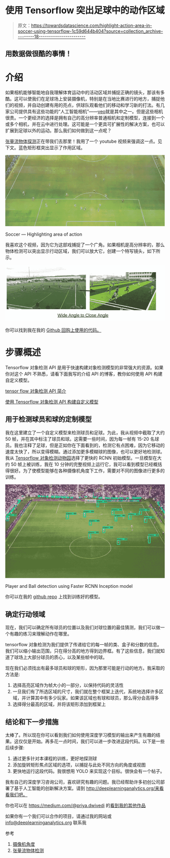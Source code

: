 # 使用 Tensorflow 突出足球中的动作区域

> 原文：<https://towardsdatascience.com/highlight-action-area-in-soccer-using-tensorflow-1c59d644b404?source=collection_archive---------18----------------------->

## 用数据做很酷的事情！

# 介绍

如果相机能够智能地自我理解体育运动中的活动区域并捕捉正确的镜头，那该有多酷。这可以使我们在足球场上安装摄像机，特别是在当地比赛进行的地方，捕捉他们的视频，并自动创建有用的亮点，供球队观看他们的移动和学习新的打法。有几家公司提供具有这些功能的“人工智能相机”——[veo](https://techcrunch.com/2017/08/30/veo/)就是其中之一。但是这些相机很贵。一个更经济的选择是拥有自己的高分辨率普通相机和定制模型，连接到一个或多个相机，并在云中进行处理。这可能是一个更具可扩展性的解决方案，也可以扩展到足球以外的运动。那么我们如何做到这一点呢？

[张量流物体探测](https://github.com/tensorflow/models/tree/master/research/object_detection)正在带我们去那里！我用了一个 youtube 视频来强调这一点。见下文。蓝色矩形框突出显示了作用区域。

![](img/13b9c5f8fdad1ebfa1f9f58e6538c456.png)

Soccer — Highlighting area of action

我喜欢这个视频，因为它为这部戏捕捉了一个广角。如果相机是高分辨率的，那么物体检测可以突出显示行动区域，我们可以放大它，创建一个特写镜头，如下所示。

![](img/cccb9d90608c3813b964835205483470.png)

你可以找到我在我的 [Github 回购上使用的代码。](https://github.com/priya-dwivedi/Deep-Learning/tree/master/soccer_area_of_action)

# 步骤概述

Tensorflow 对象检测 API 是用于快速构建对象检测模型的非常强大的资源。如果你对这个 API 不熟悉，请看下面我写的介绍 API 的博客，教你如何使用 API 构建自定义模型。

[tensor flow 对象检测 API 简介](/is-google-tensorflow-object-detection-api-the-easiest-way-to-implement-image-recognition-a8bd1f500ea0)

[使用 Tensorflow 对象检测 API 构建自定义模型](/building-a-toy-detector-with-tensorflow-object-detection-api-63c0fdf2ac95)

## 用于检测球员和球的定制模型

我在这里建立了一个自定义模型来检测球员和足球。为此，我从视频中截取了大约 50 帧，并在其中标注了球员和球。这需要一些时间，因为每一帧有 15-20 名球员。我也注释了足球，但是正如你在下面看到的，检测它有点困难，因为它移动的速度太快了，所以变得模糊。通过添加更多模糊球的图像，也可以更好地检测球。我从 [Tensorflow 对象检测动物园](https://github.com/tensorflow/models/blob/master/research/object_detection/g3doc/detection_model_zoo.md)选择了更快的 RCNN 初始模型。一旦模型在大约 50 帧上被训练，我在 10 分钟的完整视频上运行它，我可以看到模型已经概括得很好。为了使模型能够在各种摄像机角度下工作，需要对不同的图像进行更多的训练。

![](img/2f2482ea47cd613a58687ba60e7fe6ce.png)

Player and Ball detection using Faster RCNN Inception model

你可以在我的 [github repo](https://github.com/priya-dwivedi/Deep-Learning/tree/master/soccer_area_of_action) 上找到训练好的模型。

## 确定行动领域

现在，我们可以确定所有球员的位置以及我们对球位置的最佳猜测，我们可以做一个有趣的练习来理解动作在哪里。

tensorflow 对象检测为我们提供了传递给它的每一帧的类、盒子和分数的信息。我们可以缩小输出范围，只在得分高的地方得到边界框。有了这些信息，我们就知道了球场上大部分球员的质心，以及某些帧中的球。

现在我们必须找出有最多球员和球的矩形，因为那里可能是行动的地方。我采取的方法是:

1.  选择高亮区域作为帧大小的一部分，以保持代码的灵活性
2.  一旦我们有了所选区域的尺寸，我们就在整个框架上迭代，系统地选择许多区域，并计算其中有多少玩家。如果该区域也有球和球员，那么得分会高得多
3.  选择得分最高的区域，并将该矩形添加到框架上

## 结论和下一步措施

太棒了。所以现在你可以看到我们如何使用深度学习模型的输出来产生有趣的结果。这仅仅是开始。再多花一点时间，我们可以进一步改进这段代码。以下是一些后续步骤:

1.  通过更多针对本课程的训练，更好地探测球
2.  添加旋转矩形焦点区域的选项，以捕捉与此处不同方向的角度或视图
3.  更快地运行这段代码。我很想用 YOLO 来实现这个目标。很快会有一个帖子。

我有自己的深度学习咨询公司，喜欢研究有趣的问题。我已经帮助许多初创公司部署了基于人工智能的创新解决方案。请到 http://deeplearninganalytics.org/来看看我们吧。

你也可以在 https://medium.com/@priya.dwivedi 的[看到我的其他作品](https://medium.com/@priya.dwivedi)

如果你有一个我们可以合作的项目，请通过我的网站或 info@deeplearninganalytics.org 联系我

参考

1.  [摄像机角度](http://blog.videobserver.com/sports-video-analysis-camera-specifications-angle-and-position/)
2.  [张量流物体检测](https://github.com/tensorflow/models/tree/master/research/object_detection)